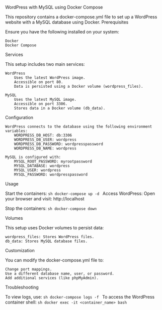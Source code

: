WordPress with MySQL using Docker Compose

This repository contains a docker-compose.yml file to set up a WordPress website with a MySQL database using Docker.
Prerequisites

Ensure you have the following installed on your system:

    Docker
    Docker Compose

Services

This setup includes two main services:

    WordPress
        Uses the latest WordPress image.
        Accessible on port 80.
        Data is persisted using a Docker volume (wordpress_files).

    MySQL
        Uses the latest MySQL image.
        Accessible on port 3306.
        Stores data in a Docker volume (db_data).

Configuration

    WordPress connects to the database using the following environment variables:
        WORDPRESS_DB_HOST: db:3306
        WORDPRESS_DB_USER: wordpress
        WORDPRESS_DB_PASSWORD: wordpresspassword
        WORDPRESS_DB_NAME: wordpress

    MySQL is configured with:
        MYSQL_ROOT_PASSWORD: myrootpassword
        MYSQL_DATABASE: wordpress
        MYSQL_USER: wordpress
        MYSQL_PASSWORD: wordpresspassword

Usage

Start the containers:
    ```sh
    docker-compose up -d
    ```
Access WordPress: Open your browser and visit: http://localhost

Stop the containers:
    ```sh
    docker-compose down
    ```

Volumes

This setup uses Docker volumes to persist data:

    wordpress_files: Stores WordPress files.
    db_data: Stores MySQL database files.

Customization

You can modify the docker-compose.yml file to:

    Change port mappings.
    Use a different database name, user, or password.
    Add additional services (like phpMyAdmin).

Troubleshooting

To view logs, use:
    ```sh
    docker-compose logs -f
    ```
To access the WordPress container shell:
    ```sh
    docker exec -it <container_name> bash
    ```
    
    
